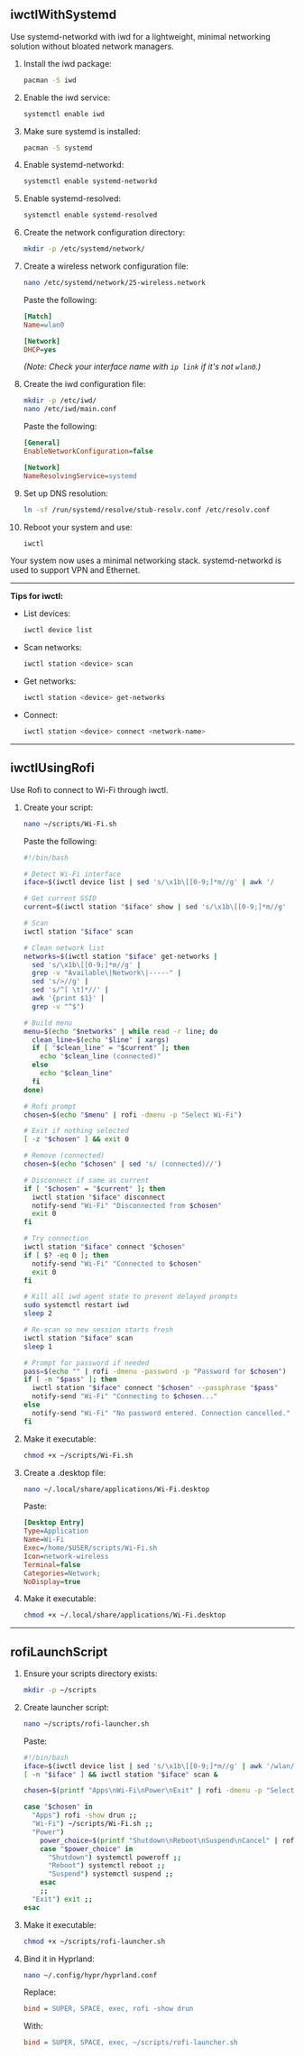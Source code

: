 ## iwctlWithSystemd

Use systemd-networkd with iwd for a lightweight, minimal networking solution without bloated network managers.

1. Install the iwd package:

   ```bash
   pacman -S iwd
   ```

2. Enable the iwd service:

   ```bash
   systemctl enable iwd
   ```

3. Make sure systemd is installed:

   ```bash
   pacman -S systemd
   ```

4. Enable systemd-networkd:

   ```bash
   systemctl enable systemd-networkd
   ```

5. Enable systemd-resolved:

   ```bash
   systemctl enable systemd-resolved
   ```

6. Create the network configuration directory:

   ```bash
   mkdir -p /etc/systemd/network/
   ```

7. Create a wireless network configuration file:

   ```bash
   nano /etc/systemd/network/25-wireless.network
   ```

   Paste the following:

   ```ini
   [Match]
   Name=wlan0

   [Network]
   DHCP=yes
   ```

   *(Note: Check your interface name with `ip link` if it's not `wlan0`.)*

8. Create the iwd configuration file:

   ```bash
   mkdir -p /etc/iwd/
   nano /etc/iwd/main.conf
   ```

   Paste the following:

   ```ini
   [General]
   EnableNetworkConfiguration=false

   [Network]
   NameResolvingService=systemd
   ```

9. Set up DNS resolution:

   ```bash
   ln -sf /run/systemd/resolve/stub-resolv.conf /etc/resolv.conf
   ```

10. Reboot your system and use:

    ```bash
    iwctl
    ```

Your system now uses a minimal networking stack. systemd-networkd is used to support VPN and Ethernet.

---

**Tips for iwctl:**

* List devices:

  ```bash
  iwctl device list
  ```
* Scan networks:

  ```bash
  iwctl station <device> scan
  ```
* Get networks:

  ```bash
  iwctl station <device> get-networks
  ```
* Connect:

  ```bash
  iwctl station <device> connect <network-name>
  ```

---

## iwctlUsingRofi

Use Rofi to connect to Wi-Fi through iwctl.

1. Create your script:

   ```bash
   nano ~/scripts/Wi-Fi.sh
   ```

   Paste the following:

   ```bash
   #!/bin/bash

   # Detect Wi-Fi interface
   iface=$(iwctl device list | sed 's/\x1b\[[0-9;]*m//g' | awk '/        wlan/ {print $1; exit}')

   # Get current SSID
   current=$(iwctl station "$iface" show | sed 's/\x1b\[[0-9;]*m//g'     | grep 'Connected network' | awk '{print $NF}' | xargs)

   # Scan
   iwctl station "$iface" scan

   # Clean network list
   networks=$(iwctl station "$iface" get-networks |
     sed 's/\x1b\[[0-9;]*m//g' |
     grep -v "Available\|Network\|-----" |
     sed 's/>//g' |
     sed 's/^[ \t]*//' |
     awk '{print $1}' |
     grep -v "^$")

   # Build menu
   menu=$(echo "$networks" | while read -r line; do
     clean_line=$(echo "$line" | xargs)
     if [ "$clean_line" = "$current" ]; then
       echo "$clean_line (connected)"
     else
       echo "$clean_line"
     fi
   done)

   # Rofi prompt
   chosen=$(echo "$menu" | rofi -dmenu -p "Select Wi-Fi")

   # Exit if nothing selected
   [ -z "$chosen" ] && exit 0

   # Remove (connected)
   chosen=$(echo "$chosen" | sed 's/ (connected)//')

   # Disconnect if same as current
   if [ "$chosen" = "$current" ]; then
     iwctl station "$iface" disconnect
     notify-send "Wi-Fi" "Disconnected from $chosen"
     exit 0
   fi

   # Try connection
   iwctl station "$iface" connect "$chosen"
   if [ $? -eq 0 ]; then
     notify-send "Wi-Fi" "Connected to $chosen"
     exit 0
   fi

   # Kill all iwd agent state to prevent delayed prompts
   sudo systemctl restart iwd
   sleep 2

   # Re-scan so new session starts fresh
   iwctl station "$iface" scan
   sleep 1

   # Prompt for password if needed
   pass=$(echo "" | rofi -dmenu -password -p "Password for $chosen")
   if [ -n "$pass" ]; then
     iwctl station "$iface" connect "$chosen" --passphrase "$pass"
     notify-send "Wi-Fi" "Connecting to $chosen..."
   else
     notify-send "Wi-Fi" "No password entered. Connection cancelled."
   fi
   ```

2. Make it executable:

   ```bash
   chmod +x ~/scripts/Wi-Fi.sh
   ```

3. Create a .desktop file:

   ```bash
   nano ~/.local/share/applications/Wi-Fi.desktop
   ```

   Paste:

   ```ini
   [Desktop Entry]
   Type=Application
   Name=Wi-Fi
   Exec=/home/$USER/scripts/Wi-Fi.sh
   Icon=network-wireless
   Terminal=false
   Categories=Network;
   NoDisplay=true
   ```

4. Make it executable:

   ```bash
   chmod +x ~/.local/share/applications/Wi-Fi.desktop
   ```

---

## rofiLaunchScript

1. Ensure your scripts directory exists:

   ```bash
   mkdir -p ~/scripts
   ```

2. Create launcher script:

   ```bash
   nano ~/scripts/rofi-launcher.sh
   ```

   Paste:

   ```bash
   #!/bin/bash
   iface=$(iwctl device list | sed 's/\x1b\[[0-9;]*m//g' | awk '/wlan/ {print $1; exit}')
   [ -n "$iface" ] && iwctl station "$iface" scan &

   chosen=$(printf "Apps\nWi-Fi\nPower\nExit" | rofi -dmenu -p "Select Action")

   case "$chosen" in
     "Apps") rofi -show drun ;;
     "Wi-Fi") ~/scripts/Wi-Fi.sh ;;
     "Power")
       power_choice=$(printf "Shutdown\nReboot\nSuspend\nCancel" | rofi -dmenu -p "Power")
       case "$power_choice" in
         "Shutdown") systemctl poweroff ;;
         "Reboot") systemctl reboot ;;
         "Suspend") systemctl suspend ;;
       esac
       ;;
     "Exit") exit ;;
   esac
   ```

3. Make it executable:

   ```bash
   chmod +x ~/scripts/rofi-launcher.sh
   ```

4. Bind it in Hyprland:

   ```bash
   nano ~/.config/hypr/hyprland.conf
   ```

   Replace:

   ```ini
   bind = SUPER, SPACE, exec, rofi -show drun
   ```

   With:

   ```ini
   bind = SUPER, SPACE, exec, ~/scripts/rofi-launcher.sh
   ```
